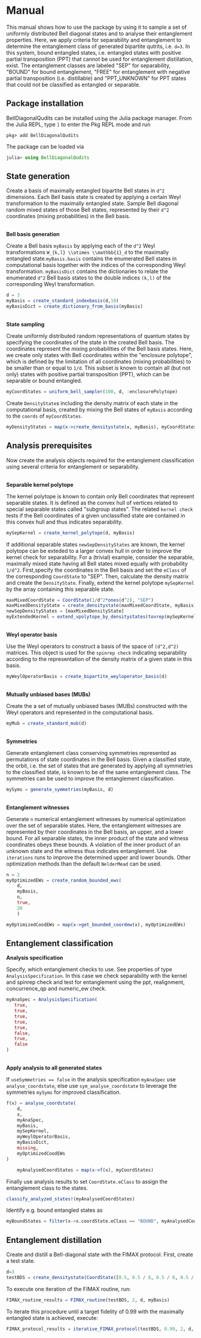 # Manual

This manual shows how to use the package by using it to sample a set of uniformly distributed Bell diagonal states and to analyse their entanglement properties. Here, we apply criteria for separability and entanglement to determine the entanglement class of generated bipartite qutrits, i.e. `d=3`. In this system, bound entangled states, i.e. entangled states with positive partial transposition (PPT) that cannot be used for entanglement distillation, exist. The entanglement classes are labeled "SEP" for separability, "BOUND" for bound entanglement, "FREE" for entanglement with negative partial transposition (i.e. distillable) and "PPT_UNKNOWN" for PPT states that could not be classified as entangled or separable.

## Package installation

BellDiagonalQudits can be installed using the Julia package manager. From the Julia REPL, type `]` to enter the Pkg REPL mode and run

```
pkg> add BellDiagonalQudits
```

The package can be loaded via

```julia
julia> using BellDiagonalQudits
```

## State generation

Create a basis of maximally entangled bipartite Bell states in `d^2` dimensions. Each Bell basis state is created by applying a certain Weyl transformation to the maximally entangled state. Sample Bell diagonal random mixed states of those Bell states, represented by their `d^2` coordinates (mixing probabilities) in the Bell basis.

\
**Bell basis generation**

Create a Bell basis `myBasis` by applying each of the `d^2` Weyl transformations `W_{k,l} \\otimes \\mathbb{1}_d` to the maximally entangled state.`myBasis.basis` contains the enumerated Bell states in computational basis together with the indices of the corresponding Weyl transformation. `myBasisDict` contains the dictionaries to relate the enumerated `d^2` Bell basis states to the double indices `(k,l)` of the corresponding Weyl transformation.

```julia
d = 3
myBasis = create_standard_indexbasis(d,10)
myBasisDict = create_dictionary_from_basis(myBasis)
```

\
**State sampling**

Create uniformly distributed random representations of quantum states by specifying the coordinates of the state in the created Bell basis. The coordinates represent the mixing probabilities of the Bell basis states. Here, we create only states with Bell coordinates within the "enclosure polytope", which is defined by the limitation of all coordinates (mixing probabilities) to be smaller than or equal to `1/d`. This subset is known to contain all (but not only) states with positive partial transposition (PPT), which can be separable or bound entangled.

```julia
myCoordStates = uniform_bell_sampler(100, d, :enclosurePolytope)
```

Create `DensityState`s including the density matrix of each state in the computational basis, created by mixing the Bell states of `myBasis` according to the `coords` of `myCoordStates`.

```julia
myDensityStates = map(x->create_densitystate(x, myBasis), myCoordStates)
```

## Analysis prerequisites

Now create the analysis objects required for the entanglement classification using several criteria for entanglement or separability.

\
**Separable kernel polytope**

The kernel polytope is known to contain only Bell coordinates that represent separable states. It is defined as the convex hull of vertices related to special separable states called "subgroup states". The related `kernel check` tests if the Bell coordinates of a given unclassified state are contained in this convex hull and thus indicates separability.

```julia
mySepKernel = create_kernel_polytope(d, myBasis)

```

If additional separable states `newSepDensityStates` are known, the kernel polytope can be exteded to a larger convex hull in order to improve the kernel check for separability.
For a (trivial) example, consider the separable, maximally mixed state having all Bell states mixed equally with probability `1/d^2`. First,specify the coordinates in the Bell basis and set the `eClass` of the corresponding `CoordState` to "SEP". Then, calculate the density matrix and create the `DensityState`. Finally, extend the kernel polytope `mySepKernel` by the array containing this separable state.

```julia
maxMixedCoordState = CoordState(1/d^2*ones(d^2), "SEP")
maxMixedDensityState = create_densitystate(maxMixedCoordState, myBasis)
newSepDensityStates = [maxMixedDensityState]
myExtendedKernel = extend_vpolytope_by_densitystates(tovrep(mySepKernel), newSepDensityStates, 10)

```

\
**Weyl operator basis**

Use the Weyl operators to construct a basis of the space of `(d^2,d^2)` matrices. This object is used for the `spinrep check` indicating separability according to the representation of the density matrix of a given state in this basis.

```julia
myWeylOperatorBasis = create_bipartite_weyloperator_basis(d)
```

\
**Mutually unbiased bases (MUBs)**

Create the a set of mutually unbiased bases (MUBs) constructed with the Weyl operators and represented in the computational basis.

```julia
myMub = create_standard_mub(d)
```

\
**Symmetries**

Generate entanglement class conserving symmetries represented as permutations of state coordinates in the Bell basis. Given a classified state, the orbit, i.e. the set of states that are generated by applying all symmetries to the classified state, is known to be of the same entanglement class. The symmetries can be used to improve the entanglement classification.

```julia
mySyms = generate_symmetries(myBasis, d)
```

\
**Entanglement witnesses**

Generate `n` numerical entanglement witnesses by numerical optimization over the set of separable states. Here, the entanglement witnesses are represented by their coordinates in the Bell basis, an upper, and a lower bound. For all separable states, the inner product of the state and witness coordinates obeys these bounds. A violation of the inner product of an unknown state and the witness thus indicates entanglement. Use `iterations` runs to improve the determined upper and lower bounds. Other optimization methods than the default `NelderMead` can be used.

```julia
n = 2
myOptimizedEWs = create_random_bounded_ews(
    d,
    myBasis,
    n,
    true,
    20
    )
```

```julia
myOptimizedCoodEWs = map(x->get_bounded_coordew(x), myOptimizedEWs)
```

## Entanglement classification

**Analysis specification**

Specify, which entanglement checks to use. See properties of type `AnalysisSpecification`. In this case we check separability with the kernel and spinrep check and test for entanglement using the ppt, realignment, concurrence_qp and numeric_ew check.

```julia
myAnaSpec = AnalysisSpecification(
   true,
   true,
   true,
   true,
   true,
   false,
   true,
   false
)
```

\
**Apply analysis to all generated states**

If `useSymmetries == false` in the analysis specification `myAnaSpec` use `analyse_coordstate`, else use `sym_analyse_coordstate` to leverage the symmetries `mySyms` for improved classification.

```julia
f(x) = analyse_coordstate(
    d,
    x,
    myAnaSpec,
    myBasis,
    mySepKernel,
    myWeylOperatorBasis,
    myBasisDict,
    missing,
    myOptimizedCoodEWs
)

    myAnalysedCoordStates = map(x->f(x), myCoordStates)
```

Finally use analysis results to set `CoordState.eClass` to assign the entanglement class to the states.

```julia
classify_analyzed_states!(myAnalysedCoordStates)
```

Identify e.g. bound entangled states as

```julia
myBoundStates = filter(x->x.coordState.eClass == "BOUND", myAnalysedCoordStates)
```

## Entanglement distillation

Create and distill a Bell-diagonal state with the FIMAX protocol. First, create a test state.

```julia
d=3
testBDS = create_densitystate(CoordState([0.5, 0.5 / 8, 0.5 / 8, 0.5 / 8, 0.5 / 8, 0.5 / 8, 0.5 / 8, 0.5 / 8, 0.5 / 8], "UNKNOWN"), myBasis).densityMatrix

```

To execute one iteration of the FIMAX routine, run:

```julia
FIMAX_routine_results = FIMAX_routine(testBDS, 2, d, myBasis)
```

To iterate this procedure until a target fidelity of 0.99 with the maximally entangled state is achieved, execute:

```julia
FIMAX_protocol_results = iterative_FIMAX_protocol(testBDS, 0.99, 2, d, myBasis, 100)
```